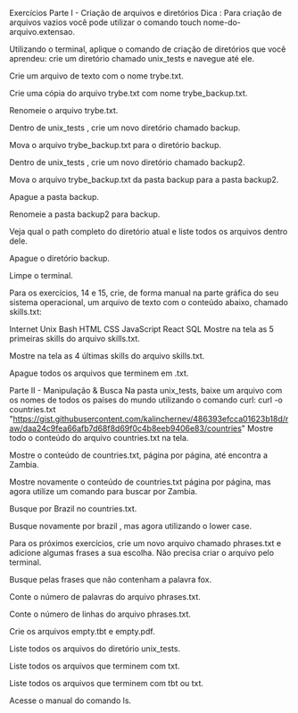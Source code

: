 Exercícios
Parte I - Criação de arquivos e diretórios
Dica : Para criação de arquivos vazios você pode utilizar o comando touch nome-do-arquivo.extensao.

Utilizando o terminal, aplique o comando de criação de diretórios que você aprendeu: crie um diretório chamado unix_tests e navegue até ele.

Crie um arquivo de texto com o nome trybe.txt.

Crie uma cópia do arquivo trybe.txt com nome trybe_backup.txt.

Renomeie o arquivo trybe.txt.

Dentro de unix_tests , crie um novo diretório chamado backup.

Mova o arquivo trybe_backup.txt para o diretório backup.

Dentro de unix_tests , crie um novo diretório chamado backup2.

Mova o arquivo trybe_backup.txt da pasta backup para a pasta backup2.

Apague a pasta backup.

Renomeie a pasta backup2 para backup.

Veja qual o path completo do diretório atual e liste todos os arquivos dentro dele.

Apague o diretório backup.

Limpe o terminal.

Para os exercícios, 14 e 15, crie, de forma manual na parte gráfica do seu sistema operacional, um arquivo de texto com o conteúdo abaixo, chamado skills.txt:

Internet
Unix
Bash
HTML
CSS
JavaScript
React
SQL
Mostre na tela as 5 primeiras skills do arquivo skills.txt.

Mostre na tela as 4 últimas skills do arquivo skills.txt.

Apague todos os arquivos que terminem em .txt.

Parte II - Manipulação & Busca
Na pasta unix_tests, baixe um arquivo com os nomes de todos os países do mundo utilizando o comando curl:
curl -o countries.txt "https://gist.githubusercontent.com/kalinchernev/486393efcca01623b18d/raw/daa24c9fea66afb7d68f8d69f0c4b8eeb9406e83/countries"
Mostre todo o conteúdo do arquivo countries.txt na tela.

Mostre o conteúdo de countries.txt, página por página, até encontra a Zambia.

Mostre novamente o conteúdo de countries.txt página por página, mas agora utilize um comando para buscar por Zambia.

Busque por Brazil no countries.txt.

Busque novamente por brazil , mas agora utilizando o lower case.

Para os próximos exercícios, crie um novo arquivo chamado phrases.txt e adicione algumas frases a sua escolha. Não precisa criar o arquivo pelo terminal.

Busque pelas frases que não contenham a palavra fox.

Conte o número de palavras do arquivo phrases.txt.

Conte o número de linhas do arquivo phrases.txt.

Crie os arquivos empty.tbt e empty.pdf.

Liste todos os arquivos do diretório unix_tests.

Liste todos os arquivos que terminem com txt.

Liste todos os arquivos que terminem com tbt ou txt.

Acesse o manual do comando ls.